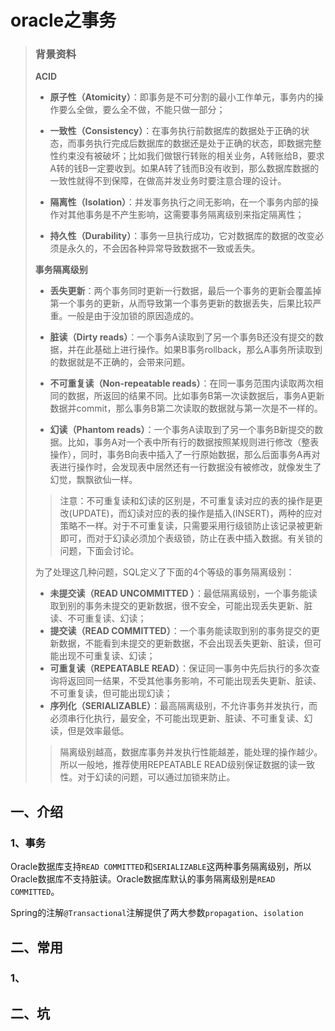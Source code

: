 # oracle之事务

> ### 背景资料
>
> **ACID** 
>
> - **原子性（Atomicity）**：即事务是不可分割的最小工作单元，事务内的操作要么全做，要么全不做，不能只做一部分； 
>
> - **一致性（Consistency）**：在事务执行前数据库的数据处于正确的状态，而事务执行完成后数据库的数据还是处于正确的状态，即数据完整性约束没有被破坏；比如我们做银行转账的相关业务，A转账给B，要求A转的钱B一定要收到。如果A转了钱而B没有收到，那么数据库数据的一致性就得不到保障，在做高并发业务时要注意合理的设计。 
>
> - **隔离性（Isolation）**：并发事务执行之间无影响，在一个事务内部的操作对其他事务是不产生影响，这需要事务隔离级别来指定隔离性； 
>
> - **持久性（Durability）**：事务一旦执行成功，它对数据库的数据的改变必须是永久的，不会因各种异常导致数据不一致或丢失。 
>
> **事务隔离级别** 
>
> - **丢失更新**：两个事务同时更新一行数据，最后一个事务的更新会覆盖掉第一个事务的更新，从而导致第一个事务更新的数据丢失，后果比较严重。一般是由于没加锁的原因造成的。 
>
> - **脏读（Dirty reads）**：一个事务A读取到了另一个事务B还没有提交的数据，并在此基础上进行操作。如果B事务rollback，那么A事务所读取到的数据就是不正确的，会带来问题。 
>
> - **不可重复读（Non-repeatable reads）**：在同一事务范围内读取两次相同的数据，所返回的结果不同。比如事务B第一次读数据后，事务A更新数据并commit，那么事务B第二次读取的数据就与第一次是不一样的。 
>
> - **幻读（Phantom reads）**：一个事务A读取到了另一个事务B新提交的数据。比如，事务A对一个表中所有行的数据按照某规则进行修改（整表操作），同时，事务B向表中插入了一行原始数据，那么后面事务A再对表进行操作时，会发现表中居然还有一行数据没有被修改，就像发生了幻觉，飘飘欲仙一样。 
>
> > 注意：不可重复读和幻读的区别是，不可重复读对应的表的操作是更改(UPDATE)，而幻读对应的表的操作是插入(INSERT)，两种的应对策略不一样。对于不可重复读，只需要采用行级锁防止该记录被更新即可，而对于幻读必须加个表级锁，防止在表中插入数据。有关锁的问题，下面会讨论。
>
> 为了处理这几种问题，SQL定义了下面的4个等级的事务隔离级别：
>
> - **未提交读（READ UNCOMMITTED ）**：最低隔离级别，一个事务能读取到别的事务未提交的更新数据，很不安全，可能出现丢失更新、脏读、不可重复读、幻读； 
> - **提交读（READ COMMITTED）**：一个事务能读取到别的事务提交的更新数据，不能看到未提交的更新数据，不会出现丢失更新、脏读，但可能出现不可重复读、幻读； 
> - **可重复读（REPEATABLE READ）**：保证同一事务中先后执行的多次查询将返回同一结果，不受其他事务影响，不可能出现丢失更新、脏读、不可重复读，但可能出现幻读； 
> - **序列化（SERIALIZABLE）**：最高隔离级别，不允许事务并发执行，而必须串行化执行，最安全，不可能出现更新、脏读、不可重复读、幻读，但是效率最低。 
> >   隔离级别越高，数据库事务并发执行性能越差，能处理的操作越少。所以一般地，推荐使用REPEATABLE READ级别保证数据的读一致性。对于幻读的问题，可以通过加锁来防止。 

## 一、介绍

### 1、事务

Oracle数据库支持`READ COMMITTED`和`SERIALIZABLE`这两种事务隔离级别，所以Oracle数据库不支持脏读。Oracle数据库默认的事务隔离级别是`READ COMMITTED`。

Spring的注解`@Transactional`注解提供了两大参数`propagation`、`isolation`

## 二、常用

### 1、



## 二、坑

















